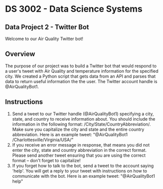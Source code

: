 # DS 3002 - Data Science Systems

## Data Project 2 - Twitter Bot
Welcome to our Air Quality Twitter bot! 

## Overview
The purpose of our project was to build a Twitter bot that would respond to a user's tweet with Air Quality and temperature information for the specified city. We created a Python script that gets data from an API and parses that data to return useful information the the user. The Twitter account handle is @AirQualityBot1.

## Instructions
1. Send a tweet to our Twitter handle (@AirQualityBot1) specifying a city, state, and country to receive information about. You should include the information in the following format: /City/State/CountryAbbreviation/. Make sure you capitalize the city and state and the entire country abbreviation. Here is an example tweet: "@AirQualityBot1 /Charlottesville/Virginia/USA/"
2. If you receive an error message in response, that means you did not enter the city, state and country abbreviation in the correct format. Please send another tweet ensuring that you are using the correct format – don't forget to capitalize!
3. If you forget how to talk to the bot, send a tweet to the account saying 'help'. You will get a reply to your tweet with instructions on how to communicate with the bot. Here is an example tweet: "@AirQualityBot1 help"
